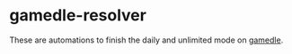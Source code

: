 # gamedle-resolver

These are automations to finish the daily and unlimited mode on [gamedle](gamedle.wtf). 
